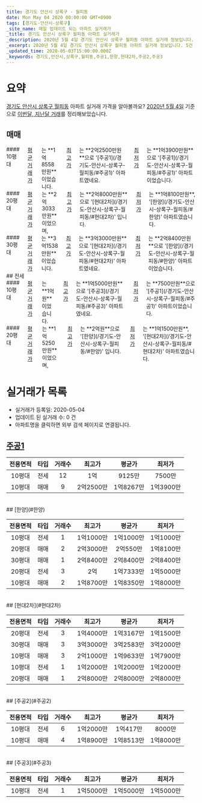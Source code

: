 ```yaml
---
title: 경기도 안산시 상록구 - 월피동
date: Mon May 04 2020 00:00:00 GMT+0900
tags: [경기도-안산시-상록구]
_site_name: 매일 업데이트 되는 아파트 실거래가
_title: 경기도 안산시 상록구 월피동 아파트 실거래가
_description: 2020년 5월 4일 경기도 안산시 상록구 월피동 아파트 실거래 정보입니다. 5건 아파트 정보가 있습니다.
_excerpt: 2020년 5월 4일 경기도 안산시 상록구 월피동 아파트 실거래 정보입니다. 5건 아파트 정보가 있습니다.
_updated_time: 2020-05-03T15:00:00.000Z
_keywords: 경기도,안산시,상록구,월피동,주공1,한양,현대2차,주공2,주공3
---
```





# 요약
<ins>경기도 안산시 상록구 월피동</ins> 아파트 실거래 가격을 알아볼까요? <ins>2020년 5월 4일</ins> 기준으로 <ins>이번달, 지난달 거래</ins>를 정리해보았습니다.

## 매매
<div class="container">
<div class="six columns" markdown="1">
#### 10평대
<ins>평균 거래가</ins>는 **1억8558만원**이었습니다. <ins>최고가</ins>는 **2억2500만원**으로 '[주공1](/경기도-안산시-상록구-월피동/#주공1)' 아파트였네요. <ins>최저가</ins>는 **1억3900만원**으로 '[주공1](/경기도-안산시-상록구-월피동/#주공1)' 아파트이었습니다.
</div>
<div class="six columns" markdown="1">
#### 20평대
<ins>평균 거래가</ins>는 **2억3033만원**이었으며, <ins>최고가</ins>는 **2억8000만원**으로 '[현대2차](/경기도-안산시-상록구-월피동/#현대2차)' 입니다. <ins>최저가</ins>는 **1억8100만원**, '[한양](/경기도-안산시-상록구-월피동/#한양)' 아파트였습니다.
</div>
</div>
<div class="container">
<div class="twelve columns" markdown="1">
#### 30평대
<ins>평균 거래가</ins>는 **3억1538만원**이었습니다. <ins>최고가</ins>는 **3억3000만원**으로 '[현대2차](/경기도-안산시-상록구-월피동/#현대2차)' 아파트였네요. <ins>최저가</ins>는 **2억8400만원**으로 '[한양](/경기도-안산시-상록구-월피동/#한양)' 아파트이었습니다.
</div>
</div>
## 전세
<div class="container">
<div class="six columns" markdown="1">
#### 10평대
<ins>평균 거래가</ins>는 **1억원**이었습니다. <ins>최고가</ins>는 **1억5000만원**으로 '[주공3](/경기도-안산시-상록구-월피동/#주공3)' 아파트였네요. <ins>최저가</ins>는 **7500만원**으로 '[주공1](/경기도-안산시-상록구-월피동/#주공1)' 아파트이었습니다.
</div>
<div class="six columns" markdown="1">
#### 20평대
<ins>평균 거래가</ins>는 **1억5250만원**이었으며, <ins>최고가</ins>는 **2억원**으로 '[한양](/경기도-안산시-상록구-월피동/#한양)' 입니다. <ins>최저가</ins>는 **1억1500만원**, '[현대2차](/경기도-안산시-상록구-월피동/#현대2차)' 아파트였습니다.
</div>
</div>



# 실거래가 목록
- 실거래가 등록일: 2020-05-04
- 업데이트 된 실거래 수: 0 건
- 아파트명을 클릭하면 외부 검색 페이지로 연결됩니다.

## [주공1](#주공1)

|전용면적|타입|거래수|최고가|평균가|최저가|
|:---:|:---:|:---:|:---:|:---:|:---:|
|10평대|<span class="deal-type-2">전세</span>|12|1억|9125만|7500만|
|10평대|<span class="deal-type-1">매매</span>|9|2억2500만|1억8267만|1억3900만|

<br/>
## [한양](#한양)

|전용면적|타입|거래수|최고가|평균가|최저가|
|:---:|:---:|:---:|:---:|:---:|:---:|
|10평대|<span class="deal-type-2">전세</span>|1|1억1000만|1억1000만|1억1000만|
|20평대|<span class="deal-type-1">매매</span>|2|2억3000만|2억550만|1억8100만|
|30평대|<span class="deal-type-1">매매</span>|1|2억8400만|2억8400만|2억8400만|
|20평대|<span class="deal-type-2">전세</span>|3|2억|1억7333만|1억5000만|
|10평대|<span class="deal-type-1">매매</span>|2|1억8700만|1억8350만|1억8000만|

<br/>
## [현대2차](#현대2차)

|전용면적|타입|거래수|최고가|평균가|최저가|
|:---:|:---:|:---:|:---:|:---:|:---:|
|20평대|<span class="deal-type-2">전세</span>|3|1억4000만|1억3167만|1억1500만|
|30평대|<span class="deal-type-1">매매</span>|3|3억3000만|3억2583만|3억2000만|
|10평대|<span class="deal-type-1">매매</span>|3|2억1000만|1억9633만|1억7900만|
|10평대|<span class="deal-type-2">전세</span>|1|1억2000만|1억2000만|1억2000만|
|20평대|<span class="deal-type-1">매매</span>|1|2억8000만|2억8000만|2억8000만|

<br/>
## [주공2](#주공2)

|전용면적|타입|거래수|최고가|평균가|최저가|
|:---:|:---:|:---:|:---:|:---:|:---:|
|10평대|<span class="deal-type-2">전세</span>|6|1억2000만|1억417만|8000만|
|10평대|<span class="deal-type-1">매매</span>|4|1억8900만|1억8513만|1억8000만|

<br/>
## [주공3](#주공3)

|전용면적|타입|거래수|최고가|평균가|최저가|
|:---:|:---:|:---:|:---:|:---:|:---:|
|10평대|<span class="deal-type-2">전세</span>|1|1억5000만|1억5000만|1억5000만|

<br/>



